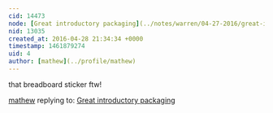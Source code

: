 ```yaml
---
cid: 14473
node: [Great introductory packaging](../notes/warren/04-27-2016/great-introductory-packaging)
nid: 13035
created_at: 2016-04-28 21:34:34 +0000
timestamp: 1461879274
uid: 4
author: [mathew](../profile/mathew)
---
```


that breadboard sticker ftw!

[mathew](../profile/mathew) replying to: [Great introductory packaging](../notes/warren/04-27-2016/great-introductory-packaging)

